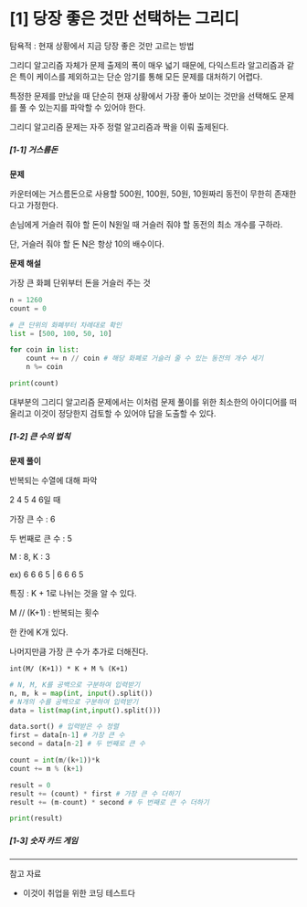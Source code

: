 # [1] 당장 좋은 것만 선택하는 그리디

탐욕적 : 현재 상황에서 지금 당장 좋은 것만 고르는 방법

그리디 알고리즘 자체가 문제 출제의 폭이 매우 넓기 때문에, 다익스트라 알고리즘과 같은 특이 케이스를 제외하고는 단순 암기를 통해 모든 문제를 대처하기 어렵다.

특정한 문제를 만났을 때 단순히 현재 상황에서 가장 좋아 보이는 것만을 선택해도 문제를 풀 수 있는지를 파악할 수 있어야 한다.

그리디 알고리즘 문제는 자주 정렬 알고리즘과 짝을 이뤄 출제된다.



##### [1-1] 거스름돈

**문제**

카운터에는 거스름돈으로 사용할 500원, 100원, 50원, 10원짜리 동전이 무한히 존재한다고 가정한다.

손님에게 거슬러 줘야 할 돈이 N원일 때 거슬러 줘야 할 동전의 최소 개수를 구하라.

단, 거슬러 줘야 할 돈 N은 항상 10의 배수이다.

**문제 해설**

가장 큰 화폐 단위부터 돈을 거슬러 주는 것

```python
n = 1260
count = 0

# 큰 단위의 화폐부터 차례대로 확인
list = [500, 100, 50, 10]

for coin in list:
    count += n // coin # 해당 화폐로 거슬러 줄 수 있는 동전의 개수 세기
    n %= coin

print(count)
```

대부분의 그리디 알고리즘 문제에서는 이처럼 문제 풀이를 위한 최소한의 아이디어를 떠올리고 이것이 정당한지 검토할 수 있어야 답을 도출할 수 있다.



##### [1-2] 큰 수의 법칙

**문제 풀이**

반복되는 수열에 대해 파악

2 4 5 4 6일 때

가장 큰 수 : 6

두 번째로 큰 수 : 5

M : 8, K : 3

ex) 6 6 6 5 | 6 6 6 5

특징 : K + 1로 나뉘는 것을 알 수 있다.

M // (K+1) : 반복되는 횟수

한 칸에 K개 있다.

나머지만큼 가장 큰 수가 추가로 더해진다.

`int(M/ (K+1)) * K + M % (K+1)`

```python
# N, M, K를 공백으로 구분하여 입력받기
n, m, k = map(int, input().split())
# N개의 수를 공백으로 구분하여 입력받기
data = list(map(int,input().split()))

data.sort() # 입력받은 수 정렬
first = data[n-1] # 가장 큰 수
second = data[n-2] # 두 번째로 큰 수

count = int(m/(k+1))*k
count += m % (k+1)

result = 0
result += (count) * first # 가장 큰 수 더하기
result += (m-count) * second # 두 번째로 큰 수 더하기

print(result)
```



##### [1-3] 숫자 카드 게임









----

참고 자료

* 이것이 취업을 위한 코딩 테스트다

